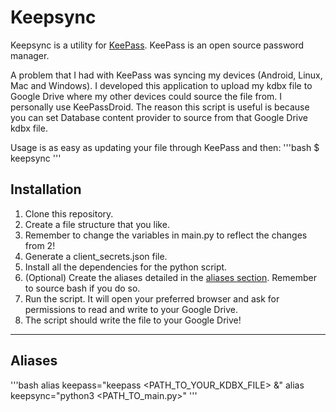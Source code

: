 # Keepsync

Keepsync is a utility for [KeePass](https://keepass.info).
KeePass is an open source password manager.

A problem that I had with KeePass was syncing my devices (Android, Linux, Mac and Windows). I developed this application to upload my kdbx file to Google Drive where my other devices could source the file from.
I personally use KeePassDroid. The reason this script is useful is because you can set Database content provider to source from that Google Drive kdbx file.

Usage is as easy as updating your file through KeePass and then:
'''bash
$ keepsync
'''

## Installation
1. Clone this repository.
2. Create a file structure that you like.
3. Remember to change the variables in main.py to reflect the changes from 2!
4. Generate a client_secrets.json file.
5. Install all the dependencies for the python script.
6. (Optional) Create the aliases detailed in the [aliases section](https://github.com/FueledbyJordan/keepsync/README.md#aliases). Remember to source bash if you do so.
7. Run the script. It will open your preferred browser and ask for permissions to read and write to your Google Drive.
8. The script should write the file to your Google Drive!

---

## Aliases

'''bash
alias keepass="keepass <PATH_TO_YOUR_KDBX_FILE> &"
alias keepsync="python3 <PATH_TO_main.py>"
'''
